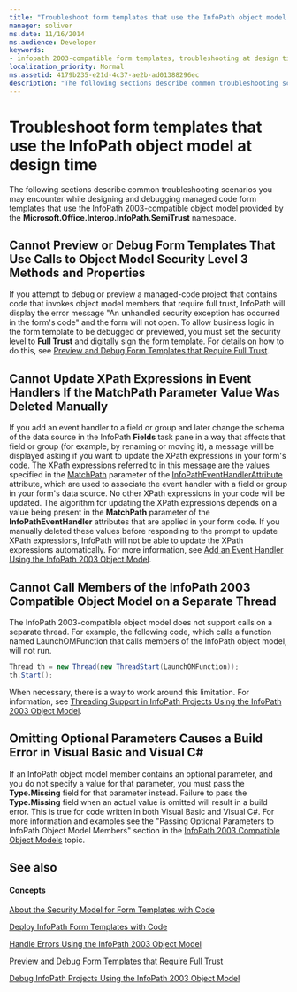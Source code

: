 ```yaml
---
title: "Troubleshoot form templates that use the InfoPath object model at design time"
manager: soliver
ms.date: 11/16/2014
ms.audience: Developer
keywords:
- infopath 2003-compatible form templates, troubleshooting at design time,troubleshooting form templates [InfoPath 2007], design time
localization_priority: Normal
ms.assetid: 4179b235-e21d-4c37-ae2b-ad01388296ec
description: "The following sections describe common troubleshooting scenarios you may encounter while designing and debugging managed code form templates that use the InfoPath 2003-compatible object model provided by the Microsoft.Office.Interop.InfoPath.SemiTrust namespace."
---
```


# Troubleshoot form templates that use the InfoPath object model at design time

The following sections describe common troubleshooting scenarios you may encounter while designing and debugging managed code form templates that use the InfoPath 2003-compatible object model provided by the **Microsoft.Office.Interop.InfoPath.SemiTrust** namespace. 
  
## Cannot Preview or Debug Form Templates That Use Calls to Object Model Security Level 3 Methods and Properties

If you attempt to debug or preview a managed-code project that contains code that invokes object model members that require full trust, InfoPath will display the error message "An unhandled security exception has occurred in the form's code" and the form will not open. To allow business logic in the form template to be debugged or previewed, you must set the security level to **Full Trust** and digitally sign the form template. For details on how to do this, see [Preview and Debug Form Templates that Require Full Trust](how-to-preview-and-debug-form-templates-that-require-full-trust.md).
  
## Cannot Update XPath Expressions in Event Handlers If the MatchPath Parameter Value Was Deleted Manually

If you add an event handler to a field or group and later change the schema of the data source in the InfoPath **Fields** task pane in a way that affects that field or group (for example, by renaming or moving it), a message will be displayed asking if you want to update the XPath expressions in your form's code. The XPath expressions referred to in this message are the values specified in the [MatchPath](https://msdn.microsoft.com/library/Microsoft.Office.Interop.InfoPath.SemiTrust.InfoPathEventHandlerAttribute.MatchPath.aspx) parameter of the [InfoPathEventHandlerAttribute](https://msdn.microsoft.com/library/Microsoft.Office.Interop.InfoPath.SemiTrust.InfoPathEventHandlerAttribute.aspx) attribute, which are used to associate the event handler with a field or group in your form's data source. No other XPath expressions in your code will be updated. The algorithm for updating the XPath expressions depends on a value being present in the **MatchPath** parameter of the **InfoPathEventHandler** attributes that are applied in your form code. If you manually deleted these values before responding to the prompt to update XPath expressions, InfoPath will not be able to update the XPath expressions automatically. For more information, see [Add an Event Handler Using the InfoPath 2003 Object Model](how-to-add-an-event-handler-using-the-infopath-2003-object-model.md).
  
## Cannot Call Members of the InfoPath 2003 Compatible Object Model on a Separate Thread

The InfoPath 2003-compatible object model does not support calls on a separate thread. For example, the following code, which calls a function named LaunchOMFunction that calls members of the InfoPath object model, will not run. 
  
```cs
Thread th = new Thread(new ThreadStart(LaunchOMFunction));
th.Start();
```

When necessary, there is a way to work around this limitation. For information, see [Threading Support in InfoPath Projects Using the InfoPath 2003 Object Model](threading-support-in-infopath-projects-using-the-infopath-2003-object-model.md).
  
## Omitting Optional Parameters Causes a Build Error in Visual Basic and Visual C#

If an InfoPath object model member contains an optional parameter, and you do not specify a value for that parameter, you must pass the **Type.Missing** field for that parameter instead. Failure to pass the **Type.Missing** field when an actual value is omitted will result in a build error. This is true for code written in both Visual Basic and Visual C#. For more information and examples see the "Passing Optional Parameters to InfoPath Object Model Members" section in the [InfoPath 2003 Compatible Object Models](infopath-2003-compatible-object-models.md) topic. 
  
## See also

#### Concepts

[About the Security Model for Form Templates with Code](about-the-security-model-for-form-templates-with-code.md)
  
[Deploy InfoPath Form Templates with Code](how-to-deploy-infopath-form-templates-with-code.md)
  
[Handle Errors Using the InfoPath 2003 Object Model](how-to-handle-errors-using-the-infopath-2003-object-model.md)
  
[Preview and Debug Form Templates that Require Full Trust](how-to-preview-and-debug-form-templates-that-require-full-trust.md)
  
[Debug InfoPath Projects Using the InfoPath 2003 Object Model](how-to-debug-infopath-projects-using-the-infopath-2003-object-model.md)

